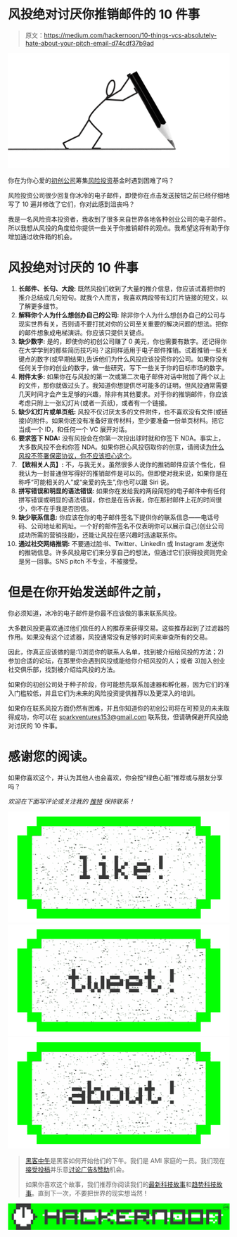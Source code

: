 # 风投绝对讨厌你推销邮件的 10 件事

> 原文：<https://medium.com/hackernoon/10-things-vcs-absolutely-hate-about-your-pitch-email-d74cdf37b9ad>

![](img/d21568bf99e521558ff557286360cfc4.png)

你在为你心爱的[初创公司](https://hackernoon.com/tagged/startup)筹集[风险投资](https://hackernoon.com/tagged/venture-capital)基金时遇到困难了吗？

风险投资公司很少回复你冰冷的电子邮件，即使你在点击发送按钮之前已经仔细地写了 10 遍并修改了它们，你对此感到沮丧吗？

我是一名风险资本投资者，我收到了很多来自世界各地各种创业公司的电子邮件。所以我想从风投的角度给你提供一些关于你推销邮件的观点。我希望这将有助于你增加通过收件箱的机会。

# 风投绝对讨厌的 10 件事

1.  **长邮件、长句、大段:**
    既然风投们收到了大量的推介信息，你应该试着把你的推介总结成几句短句。就我个人而言，我喜欢两段带有幻灯片链接的短文，以了解更多细节。
2.  **解释你个人为什么想创办自己的公司:**
    除非你个人为什么想创办自己的公司与现实世界有关，否则请不要打扰对你的公司至关重要的解决问题的想法。把你的邮件想象成电梯演讲。你应该只提供关键点。
3.  **缺少数字:**
    是的，即使你的初创公司赚了 0 美元，你也需要有数字。还记得你在大学学到的那些简历技巧吗？这同样适用于电子邮件推销。试着推销一些关键点的数字(或早期结果),告诉他们为什么风投应该投资你的公司。如果你没有任何关于你的创业的数字，做一些研究，写下一些关于你的目标市场的数字。
4.  **附件太多:**
    如果你在与风投的第一次或第二次电子邮件对话中附加了两个以上的文件，那你就做过头了。我知道你想提供尽可能多的证明，但风投通常需要几天时间才会产生足够的兴趣，除非有其他要求。对于你的推销邮件，你应该考虑只附上一张幻灯片(或者一页纸)，或者有一个链接。
5.  **缺少幻灯片或单页纸:** 风投不仅讨厌太多的文件附件，也不喜欢没有文件(或链接)的附件。如果你还没有准备好宣传材料，至少要准备一份单页材料。把它当成一个 ID，和任何一个 VC 展开对话。
6.  **要求签下 NDA:**
    没有风投会在你第一次投出球时就和你签下 NDA。事实上，大多数风投不会和你签 NDA。如果你担心风投窃取你的创意，请阅读[为什么风投不签署保密协议，你不应该担心这个](https://www.entrepreneur.com/article/245023)。
7.  **【致相关人员】:**
    不，与我无关。虽然很多人说你的推销邮件应该个性化，但我认为一封普通但写得好的推销邮件是可以的。但即使对我来说，如果你是在称呼“可能相关的人”或“亲爱的先生”,你也可以跟 Siri 说。
8.  **拼写错误和明显的语法错误:**
    如果你在发给我的两段简短的电子邮件中有任何拼写错误或明显的语法错误，你也是在告诉我，你在那封邮件上花的时间很少，你不在乎我是否回信。
9.  **缺少联系信息:**
    你应该在你的电子邮件签名下提供你的联系信息——电话号码、公司地址和网址。一个好的邮件签名不仅表明你可以展示自己(创业公司成功所需的营销技能)，还能让风投在感兴趣时迅速联系你。
10.  **通过社交网络推销:** 不要通过脸书、Twitter、LinkedIn 或 Instagram 发送你的推销信息。许多风投用它们来分享自己的想法，但通过它们获得投资则完全是另一回事。SNS pitch 不专业，不被接受。

# 但是在你开始发送邮件之前，

你必须知道，冰冷的电子邮件是你最不应该做的事来联系风投。

大多数风投更喜欢通过他们信任的人的推荐来获得交易。这些推荐起到了过滤器的作用。如果没有这个过滤器，风投通常没有足够的时间来审查所有的交易。

因此，你真正应该做的是:1)浏览你的联系人名单，找到被介绍给风投的方法；2)参加合适的论坛，在那里你会遇到风投或能给你介绍风投的人；或者 3)加入创业社交俱乐部，找到被介绍给风投的方法。

如果你的初创公司处于种子阶段，你可能想先联系加速器和孵化器，因为它们的准入门槛较低，并且它们为未来的风险投资提供推荐以及更深入的培训。

如果你在联系风投方面仍然有困难，并且你知道你的初创公司将在可预见的未来取得成功，你可以在 sparkventures153@gmail.com 联系我，但请确保避开风投绝对讨厌的 10 件事。

# 感谢您的阅读。

如果你喜欢这个，并认为其他人也会喜欢，你会按“绿色心脏”推荐或与朋友分享吗？

*欢迎在下面写评论或关注我的* [*推特*](https://twitter.com/spark_ventures) *保持联系！*

[![](img/50ef4044ecd4e250b5d50f368b775d38.png)](http://bit.ly/HackernoonFB)[![](img/979d9a46439d5aebbdcdca574e21dc81.png)](https://goo.gl/k7XYbx)[![](img/2930ba6bd2c12218fdbbf7e02c8746ff.png)](https://goo.gl/4ofytp)

> [黑客中午](http://bit.ly/Hackernoon)是黑客如何开始他们的下午。我们是 AMI 家庭的一员。我们现在[接受投稿](http://bit.ly/hackernoonsubmission)并乐意[讨论广告&赞助](mailto:partners@amipublications.com)机会。
> 
> 如果你喜欢这个故事，我们推荐你阅读我们的[最新科技故事](http://bit.ly/hackernoonlatestt)和[趋势科技故事](https://hackernoon.com/trending)。直到下一次，不要把世界的现实想当然！

![](img/be0ca55ba73a573dce11effb2ee80d56.png)